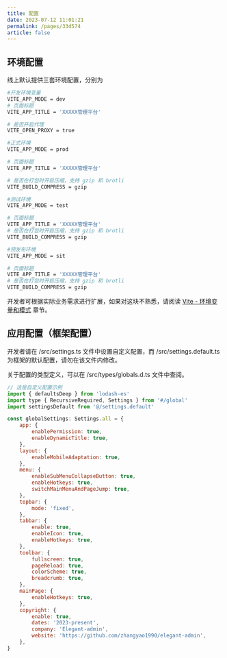 ```yaml
---
title: 配置
date: 2023-07-12 11:01:21
permalink: /pages/33d574
article: false
---
```


## 环境配置
线上默认提供三套环境配置，分别为

<code-group>
  <code-block title=".env.development开发环境" active>

```bash
#开发环境变量
VITE_APP_MODE = dev
# 页面标题
VITE_APP_TITLE = 'XXXXX管理平台'

# 是否开启代理
VITE_OPEN_PROXY = true

```

  </code-block>
  <code-block title=".env.production生产环境">

```bash
#正式环境
VITE_APP_MODE = prod

# 页面标题
VITE_APP_TITLE = 'XXXXX管理平台'

# 是否在打包时开启压缩，支持 gzip 和 brotli
VITE_BUILD_COMPRESS = gzip
```

  </code-block>

  <code-block title=".env.test测试环境">

```bash
#测试环境
VITE_APP_MODE = test

# 页面标题
VITE_APP_TITLE = 'XXXXX管理平台'
# 是否在打包时开启压缩，支持 gzip 和 brotli
VITE_BUILD_COMPRESS = gzip

```

  </code-block>

<code-block title=".env.sit预发布环境">

```bash
#预发布环境
VITE_APP_MODE = sit

# 页面标题
VITE_APP_TITLE = 'XXXXX管理平台'
# 是否在打包时开启压缩，支持 gzip 和 brotli
VITE_BUILD_COMPRESS = gzip

```

  </code-block>

</code-group>

开发者可根据实际业务需求进行扩展，如果对这块不熟悉，请阅读 [Vite - 环境变量和模式](https://cn.vitejs.dev/guide/env-and-mode.html) 章节。

## 应用配置（框架配置）

开发者请在 /src/settings.ts 文件中设置自定义配置，而 /src/settings.default.ts 为框架的默认配置，请勿在该文件内修改。

关于配置的类型定义，可以在 /src/types/globals.d.ts 文件中查阅。

```js
// 这是自定义配置示例
import { defaultsDeep } from 'lodash-es'
import type { RecursiveRequired, Settings } from '#/global'
import settingsDefault from '@/settings.default'

const globalSettings: Settings.all = {
    app: {
        enablePermission: true,
        enableDynamicTitle: true,
    },
    layout: {
        enableMobileAdaptation: true,
    },
    menu: {
        enableSubMenuCollapseButton: true,
        enableHotkeys: true,
        switchMainMenuAndPageJump: true,
    },
    topbar: {
        mode: 'fixed',
    },
    tabbar: {
        enable: true,
        enableIcon: true,
        enableHotkeys: true,
    },
    toolbar: {
        fullscreen: true,
        pageReload: true,
        colorScheme: true,
        breadcrumb: true,
    },
    mainPage: {
        enableHotkeys: true,
    },
    copyright: {
        enable: true,
        dates: '2023-present',
        company: 'Elegant-admin',
        website: 'https://github.com/zhangyao1990/elegant-admin',
    },
}

```
